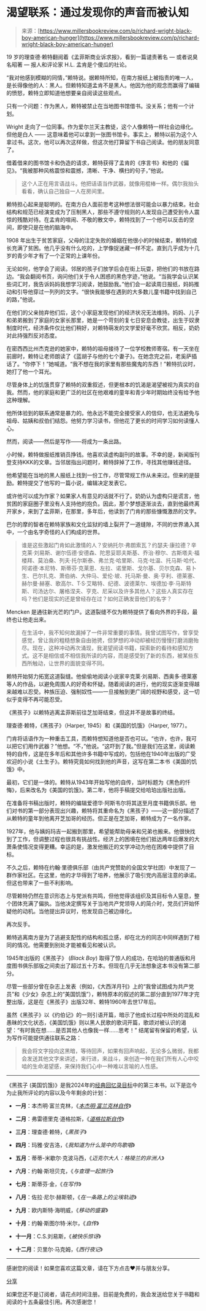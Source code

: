 <!--yml

分类：未分类

日期：2024-05-29 12:28:54

-->

# 渴望联系：通过发现你的声音而被认知

> 来源：[https://www.millersbookreview.com/p/richard-wright-black-boy-american-hunger](https://www.millersbookreview.com/p/richard-wright-black-boy-american-hunger)

19 岁的理查德·赖特翻阅着《孟菲斯商业诉求报》，看到一篇谴责著名 — 或者说臭名昭著 — 报人和评论家 H.L. 孟肯是个傻瓜的社论。

“我对他感到模糊的同情，”赖特说。据赖特所知，在南方报纸上被指责的唯一人，是长得像他的人：黑人。但赖特知道孟肯不是黑人。他因为他的观念而赢得了编辑的愤怒，赖特立即知道他想要亲自阅读这些观点。

只有一个问题：作为黑人，赖特被禁止在当地图书馆借书。没关系；他有一个计划。

Wright 走向了一位同事。作为爱尔兰天主教徒，这个人像赖特一样社会边缘化。但他是白人 —— 这意味着他可以拿到一张图书馆卡。事实上，赖特以前为这个人拿过书。这次，他可以再次这样做，但这次他打算留下书自己阅读。他的朋友同意了。

借着借来的图书馆卡和伪造的请求，赖特获得了孟肯的《序言书》和他的《偏见》。“我被那种风格震惊和震撼，清晰、干净、横扫的句子，”他说。

> 这个人正在用言语战斗。他把话语当作武器，就像用棍棒一样。偶尔我抬头看看，确认自己独自一人在房间里。

赖特担心起来是聪明的。在南方白人面前思考这种想法很可能会以暴力结束。社会结构和规范已经演变成为了压制黑人，那些不遵守规则的人发现自己遭受到令人震惊的残酷对待。在孟肯的喧闹、不敬的散文中，赖特找到了一个他可以反击的空间，即使只是在他的脑海中。

1908 年出生于贫苦家庭，父母的注定失败的婚姻在他很小的时候结束，赖特的成长充满了贫困。他几乎没有什么吃的，上学像捉迷藏一样不定。直到几乎成为十几岁的青少年才有了一个正常的上课年份。

无论如何，他学会了阅读。邻居的孩子们放学后会在街上玩耍，把他们的书放在路边。“我会翻阅书页，询问他们关于令人困惑的黑色字迹，”他说。“当我学会认识某些词汇时，我告诉妈妈我想学习阅读，她鼓励我。”他们会一起读周日报纸，妈妈推动和引导他穿过一列列的文字。“很快我能够在遇到的大多数儿童书籍中找到自己的路，”他说。

在他们的父亲抛弃他们后，这个小家庭发现他们的经济状况无法维持。妈妈、儿子和弟弟搬到了家庭的女家长那里，她是一个苛刻的复七日安息会教徒，出生于奴隶制度时代，经济条件仅比他们稍好，对赖特萌发的文学爱好毫不欣赏。相反，奶奶对此持强烈反对态度。

在密西西比州杰克逊的她家中，赖特的祖母接待了一位学校教师寄宿。有一天坐在前廊时，赖特让老师朗读了《蓝胡子与他的七个妻子》。在她念完之前，老奚萨插话了。“你停下！”她喊道。“我不想在我的家里有那些魔鬼的东西！”赖特抗议时，她打了他一个耳光。

尽管身体上的饥饿贯穿了赖特的双重叙述，但更根本的饥渴是渴望被视为真实的自我。然而，他的家庭和更广泛的社区在他艰难的童年和青少年时期始终没有给予他这种理解。

他所体验到的联系通常是暴力的。他永远不能完全接受家人的信仰，也无法避免与祖母、姑姨和叔伯们结怨。他努力学习读书，但他花了更长的时间学习如何读懂人心。

然而，阅读——然后是写作——将成为一条出路。

小时候，赖特做报纸推销员挣钱。他喜欢读虚构副刊的故事。不幸的是，新闻版刊登支持KKK的文章。当邻居指出问题时，赖特辞掉了工作，寻找其他赚钱途径。

他希望能在当地的黑人报纸上找到一份工作，尽管常规工作从未来过。但来的是鼓励。赖特提交了他写的一篇小说，编辑决定发表它。

或许他可以成为作家？如果家人有意见的话就不行了。奶奶认为虚构只是谎言，他贫困的家庭圈子里没有人支持他的抱负。因此，那个梦想逐渐淡去，直到他最终离开家乡，来到了孟菲斯，在那里，多年后，他读到了门肯的那些慷慨激昂的文字。

巴尔的摩的智者在赖特家族和文化监狱的墙上裂开了一道缝隙，不同的世界涌入其中，一个由名字奇怪的人们构成的世界。

> 谁是这些激起门肯如此激情的人？安纳托尔·弗朗索瓦？约瑟夫·康拉德？辛克莱·刘易斯、谢尔伍德·安德森、陀思妥耶夫斯基、乔治·穆尔、古斯塔夫·福楼拜、莫泊桑、列夫·托尔斯泰、弗兰克·哈里斯、马克·吐温、托马斯·哈代、阿诺德·本尼特、斯蒂芬·克莱恩、左拉、诺里斯、戈尔基、贝尔克森、易卜生、巴尔扎克、萧伯纳、大仲马、爱伦·坡、托马斯·曼、奥·亨利、德莱塞、赫尔曼·赫塞、歌高尔、T·S·艾略特、纪德、波德莱尔、埃德加·李·马斯特斯、司汤达尔、屠格涅夫、亨克、尼采以及许多其他人？这些人真实存在吗？他们是现实的还是曾经存在过？如何正确发音他们的名字？

Mencken 是通往新光芒的门户。这道裂缝不仅为赖特提供了看向外界的手段，最终也让他走出来。

> 在生活中，我不知何故漏掉了一件非常重要的事情。我曾试图写作，曾享受感觉，曾让我的粗糙想象自由驰骋，但梦想的冲动却被经历慢慢打磨消磨殆尽。现在，这种冲动再次涌现，我渴望阅读书籍，探索新的看待和感知方式。这不是相信或不相信我所读的内容，而是感受到了新的东西，被某些东西所触动，让世界的面貌变得不同。

赖特开始努力拓宽这道裂缝。他偷偷地阅读小说家辛克莱·刘易斯、西奥多·德莱塞等人的作品，以避免周围人的好奇和怀疑。随着阅读的进行，他的现实逐渐变得越来越难以忍受。种族压迫、强制奴性——一旦接触到更广阔的视野和感受，这一切似乎变得不再可能忍受。

《黑孩子》以赖特逃离孟菲斯前往芝加哥结束，但这并不是故事的终结。

理查德·赖特，《黑孩子》（Harper, 1945）和《美国的饥饿》（Harper, 1977）。

门肯将话语作为一种重击工具，而赖特想知道他是否也可以。“也许，也许，我可以把它们用作武器？”他想。“不，”他说。“这吓到了我。”但是我们在这里，阅读赖特的自传，这是在多年后和其他许多书籍中写成的，包括他在1940年出版的广受欢迎的小说《土生子》。赖特究竟如何找到他的声音，这写在第二本书《美国的饥饿》中。

最初，它们是一体的。赖特从1943年开始写他的自传，当时标题为《黑色的忏悔》，后来改名为《美国的饥饿》。第二年，他将手稿提交给哈珀出版社出版。

在准备将书稿出版时，赖特的编辑爱德华·阿斯韦尔将其送至月度书籍俱乐部。他们对书的第一部分表现出兴趣，赖特将其重命名为《黑孩子》——这一部分描述了从赖特的童年到他离开芝加哥的经历。但正是在芝加哥，赖特成为了一名作家。

1927年，他与姨妈玛吉一起搬到那里，希望能帮助母亲和兄弟也搬来。他很快找到了工作，但调整过程也很具有挑战性。经济上的困境在他们抵达两年后爆发的大萧条使情况变得更糟。幸运的是，激发他搬迁的文学冲动为他在困难中提供了目标。

不久之后，赖特在约翰·里德俱乐部（由共产党赞助的全国文学社团）中发现了一群作家社区。在这里，他的才华得到了培养，他展示了吸引党内高层注意的承诺。但这也带来了一些不利影响。

尽管赖特仍然在意识形态上与党派有共鸣，但他觉得该组织及其目标令人窒息，整个团体充满了偏执。当他决定撰写关于当地共产党领导人的简介时，党员们开始怀疑他的动机。当他提出异议时，他发现自己被边缘化。

再次反手。

赖特逃离南方是为了逃避支配性的结构和孤立感，却在北方的同志中同样遇到了相同的情况。他需要到别处才能被看见和被认识。

1945年出版的《黑孩子》 (*Black Boy*) 取得了惊人的成功，在哈珀的普通版和月度图书俱乐部版之间卖出了超过五十万本。但现在几乎无法想象这本书没有第二部分。

尽管一些部分曾在杂志上发表（例如，《大西洋月刊》上的“我曾试图成为共产党员”和《少女》杂志上的“美国饥饿”），赖特原本的叙述的第二部分直到1977年才完整出版，这是在《黑孩子》出版32年、赖特1960年去世17年后。

虽然《黑孩子》以《约伯记》的一则引语开篇，暗示了他成长过程中所处的混乱和愚昧的文化状态，《美国饥饿》则以黑人民歌的歌词开篇，歌颂对被认识的渴望：“有时我在想……是否其他人也像我一样……思考！” 结尾留有保留的希望，认为写作可能提供通往联系之路：

> 我会将文字投向这黑暗，等待回声，如果有回声响起，无论多么微弱，我都会发送其他文字来讲述，来行进，来战斗，来创造一种在我们所有人心中咬啮的生命渴望感，来保持我们心中一种难以言喻的人性感。

* * *

《黑孩子 (美国饥饿)》是我2024年的[经典回忆录目标](https://www.millersbookreview.com/p/life-is-too-small-without-books)中的第三本书。以下是迄今为止我所评论的内容以及今年剩余的计划：

+   **一月**：本杰明·富兰克林，《*[本杰明·富兰克林自传](https://www.millersbookreview.com/p/benjamin-franklin-autobiography?utm_source=%2Fsearch%2FFranklin&utm_medium=reader2)*》

+   **二月**：弗雷德里克·道格拉斯，《*[道格拉斯自传](https://www.millersbookreview.com/p/douglass-narrative-harriet-jacobs-incidents)*》

+   **三月**：理查德·赖特，《*黑孩子*》

+   **四月**：玛雅·安吉洛，《*我知道为什么笼中的鸟歌唱*》

+   **五月**：蒂蒂-米歇尔·克波马西，《*迈克尔大人：格陵兰的非洲人*》

+   **六月**：约翰·斯坦贝克，《*与查理一起旅行*》

+   **七月**：斯蒂芬·金，《*在写作*》

+   **八月**：佐拉·尼尔·赫斯顿，《*在一条路上的尘埃轨迹*》

+   **九月**：欧内斯特·海明威，《*移动的盛宴*》

+   **十月**：约翰·斯图尔特·米尔，《*自传*》

+   **十一月**：C.S.刘易斯，《*被快乐惊讶*》

+   **十二月**：贝里尔·马克姆，《*西行夜记*》

* * *

感谢您的阅读！如果您喜欢这篇文章，请在下方点击❤️并与朋友分享。

[分享](https://www.millersbookreview.com/p/richard-wright-black-boy-american-hunger?utm_source=substack&utm_medium=email&utm_content=share&action=share)

如果您还不是订阅者，请花点时间注册。目前是免费的，我会发送给您关于书籍和阅读的十五条最佳引用。再次感谢您！

